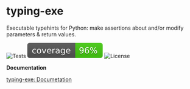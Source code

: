 # typing-exe

Executable typehints for Python: make assertions about and/or modify parameters & return values.

![Tests](https://github.com/snimu/typing-exe/actions/workflows/tests.yml/badge.svg)
![Coverage](coverage.svg)
![License](https://img.shields.io/github/license/snimu/typing-exe)

**Documentation**

[typing-exe: Documetation](https://snimu.github.io/typing-exe/)
